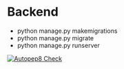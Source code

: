 # Backend
- python manage.py makemigrations
- python manage.py migrate
- python manage.py runserver 

[![Autopep8 Check](https://github.com/SAT510/CampusJobReview/actions/workflows/autopep.yml/badge.svg)](https://github.com/SAT510/CampusJobReview/actions/workflows/autopep.yml)
